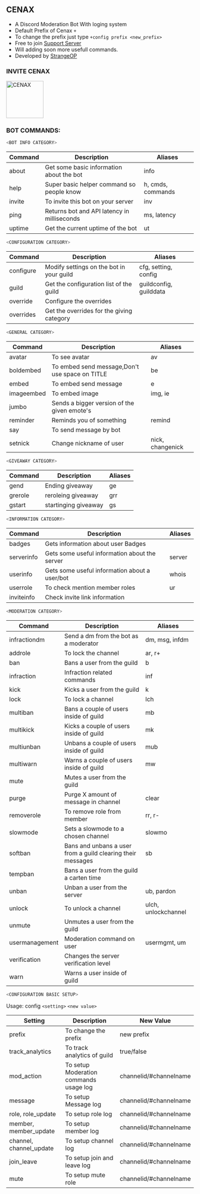 ## CENAX

- A Discord Moderation Bot With loging system
- Default Prefix of Cenax `+`
- To change the prefix just type `+config prefix <new_prefix>`
- Free to join [Support Server](https://discord.gg/xD9gAyWZ8B)
- Will adding soon more usefull commands.
- Developed by [StrangeOP](https://github.com/Strange0P)<br />

### INVITE CENAX

<p align="left">
<a href="https://discord.com/oauth2/authorize?client_id=800298879445630978&permissions=8&scope=bot">
    <img src="https://media.discordapp.net/attachments/783253133609795625/808381684760051712/CENAX.png?width=480&height=480" alt="CENAX" width="100"/>
  </a>

<br />



### BOT COMMANDS:


```js
<BOT INFO CATEGORY>
```

| Command | Description  | Aliases |
|--|--|--|
| about | Get some basic information about the bot | info |
| help | Super basic helper command so people know | h, cmds, commands |
| invite | To invite this bot on your server | inv |
| ping | Returns bot and API latency in milliseconds | ms, latency |
| uptime | Get the current uptime of the bot | ut |



```js
<CONFIGURATION CATEGORY>
```

| Command | Description  | Aliases |
|--|--|--|
| configure | Modify settings on the bot in your guild | cfg, setting, config |
| guild | Get the configuration list of the guild | guildconfig, guilddata |
| override | Configure the overrides |  |
| overrides | Get the overrides for the giving category |  |



```js
<GENERAL CATEGORY>
```

| Command | Description  | Aliases |
|--|--|--|
| avatar | To see avatar | av |
| boldembed | To embed send message,Don't use space on TITLE | be |
| embed | To embed send message | e |
| imageembed | To embed image | img, ie |
| jumbo | Sends a bigger version of the given emote's |  |
| reminder | Reminds you of something | remind |
| say | To send message by bot |  |
| setnick | Change nickname of user | nick, changenick |



```js
<GIVEAWAY CATEGORY>
```

| Command | Description  | Aliases |
|--|--|--|
| gend | Ending giveaway | ge |
| grerole | reroleing giveaway | grr |
| gstart | startinging giveaway | gs |



```js
<INFORMATION CATEGORY>
```

| Command | Description  | Aliases |
|--|--|--|
| badges | Gets information about user Badges |  |
| serverinfo | Gets some useful information about the server | server |
| userinfo | Gets some useful information about a user/bot | whois |
| userrole | To check mention member roles | ur |
| inviteinfo | Check invite link information |  |



```js
<MODERATION CATEGORY>
```

| Command | Description  | Aliases |
|--|--|--|
| infractiondm | Send a dm from the bot as a moderator | dm, msg, infdm |
| addrole | To lock the channel | ar, r+ |
| ban | Bans a user from the guild | b |
| infraction | Infraction related commands | inf |
| kick | Kicks a user from the guild | k |
| lock | To lock a channel | lch |
| multiban | Bans a couple of users inside of guild | mb |
| multikick | Kicks a couple of users inside of guild | mk |
| multiunban | Unbans a couple of users inside of guild | mub |
| multiwarn | Warns a couple of users inside of guild | mw |
| mute | Mutes a user from the guild |  |
| purge | Purge X amount of message in channel | clear |
| removerole | To remove role from member | rr, r- |
| slowmode | Sets a slowmode to a chosen channel | slowmo |
| softban | Bans and unbans a user from a guild clearing their messages | sb |
| tempban | Bans a user from the guild a carten time |  |
| unban | Unban a user from the server | ub, pardon |
| unlock | To unlock a channel | ulch, unlockchannel |
| unmute | Unmutes a user from the guild |  |
| usermanagement | Moderation command on user | usermgmt, um |
| verification | Changes the server verification level |  |
| warn | Warns a user inside of guild |  |


```js
<CONFIGURATION BASIC SETUP>
```

Usage: config `<setting>` `<new value>`

| Setting | Description  | New Value |
|--|--|--|
| prefix | To change the prefix | new prefix |
| track_analytics | To track analytics of guild | true/false |
| mod_action | To setup Moderation commands usage log | channelid/#channelname |
| message | To setup Message log | channelid/#channelname |
| role, role_update | To setup role log | channelid/#channelname |
| member, member_update | To setup member log | channelid/#channelname |
| channel, channel_update | To setup channel log | channelid/#channelname |
| join_leave | To setup join and leave log | channelid/#channelname |
| mute | To setup mute role | channelid/#channelname |

